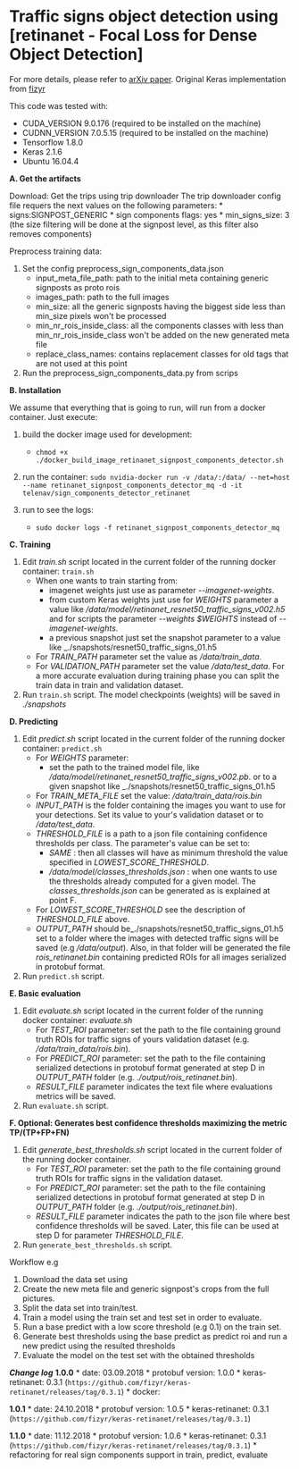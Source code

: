 # Traffic signs object detection using [retinanet - Focal Loss for Dense Object Detection]
For more details, please refer to [arXiv paper](https://arxiv.org/abs/1708.02002).
Original Keras implementation from [fizyr](https://github.com/fizyr/keras-retinanet)

This code was tested with:

- CUDA_VERSION 9.0.176  (required to be installed on the machine)
- CUDNN_VERSION 7.0.5.15 (required to be installed on the machine)
- Tensorflow 1.8.0
- Keras 2.1.6
- Ubuntu 16.04.4


**A. Get the artifacts**

Download:
 Get the trips using trip downloader
    The trip downloader config file requers the next values on the following parameters:
    * signs:SIGNPOST_GENERIC
    * sign components flags: yes
    * min_signs_size: 3 (the size filtering will be done at the signpost level, as this filter also removes components)

Preprocess training data:
 1. Set the config preprocess_sign_components_data.json
    * input_meta_file_path: path to the initial meta containing generic signposts as proto rois
    * images_path: path to the full images
    * min_size: all the generic signposts having the biggest side less than min_size pixels won't be processed
    * min_nr_rois_inside_class: all the components classes with less than min_nr_rois_inside_class won't be added on the
        new generated meta file
    * replace_class_names: contains replacement classes for old tags that are not used at this point
 2. Run the preprocess_sign_components_data.py from scrips

**B. Installation**

We assume that everything that is going to run, will run from a docker container. Just execute:

1. build the docker image used for development:
    * `chmod +x ./docker_build_image_retinanet_signpost_components_detector.sh`
3. run the container: `sudo nvidia-docker run -v /data/:/data/ --net=host --name retinanet_signpost_components_detector_mq -d -it telenav/sign_components_detector_retinanet`

4. run to see the logs:
    * `sudo docker logs -f retinanet_signpost_components_detector_mq`

**C. Training**

1. Edit _train.sh_ script located in the current folder of the running docker container: `train.sh`
    * When one wants to train starting from:
        * imagenet weights just use as parameter _--imagenet-weights_.
        * from custom Keras weights just use for _WEIGHTS_ parameter a value like _/data/model/retinanet_resnet50_traffic_signs_v002.h5_ and for scripts the parameter _--weights $WEIGHTS_ instead of _--imagenet-weights_.
        * a previous snapshot just set the snapshot parameter to a value like _./snapshots/resnet50_traffic_signs_01.h5
    * For _TRAIN_PATH_ parameter set the value as _/data/train_data_.
    * For _VALIDATION_PATH_ parameter set the value  _/data/test_data_.
   For a more accurate evaluation during training phase you can split the train data in train and validation dataset.
2. Run `train.sh` script. The model checkpoints (weights) will be saved in _./snapshots_

**D. Predicting**

1. Edit _predict.sh_ script located in the current folder of the running docker container: `predict.sh`
    * For _WEIGHTS_ parameter:
        * set the path to the trained model file, like _/data/model/retinanet_resnet50_traffic_signs_v002.pb_. or
            to a given snapshot like  _./snapshots/resnet50_traffic_signs_01.h5
    * For _TRAIN_META_FILE_ set the value: _/data/train_data/rois.bin_
    * _INPUT_PATH_ is the folder containing the images you want to use for your detections. Set its value to your's validation dataset or to _/data/test_data_.
    * _THRESHOLD_FILE_ is a path to a json file containing confidence thresholds per class. The parameter's value can be set to:
        * _SAME_ : then all classes will have as minimum threshold the value specified in _LOWEST_SCORE_THRESHOLD_.
        * _/data/model/classes_thresholds.json_ : when one wants to use the thresholds already computed for a given model. The _classes_thresholds.json_ can be generated as is explained at point F.
    * For _LOWEST_SCORE_THRESHOLD_ see the description of _THRESHOLD_FILE_ above.
    * _OUTPUT_PATH_ should be_./snapshots/resnet50_traffic_signs_01.h5 set to a folder where the images with detected traffic signs will be saved (e.g _/data/output_). Also, in that folder will be generated the file _rois_retinanet.bin_ containing predicted ROIs for all images serialized in protobuf format.
2. Run `predict.sh` script.

**E. Basic evaluation**

1. Edit _evaluate.sh_ script located in the current folder of the running docker container: _evaluate.sh_
    * For _TEST_ROI_ parameter: set the path to the file containing ground truth ROIs for traffic signs of yours validation dataset (e.g. _/data/train_data/rois.bin_).
    * For _PREDICT_ROI_ parameter: set the path to the file containing serialized detections in protobuf format generated at step D in _OUTPUT_PATH_ folder (e.g. _./output/rois_retinanet.bin_).
    * _RESULT_FILE_ parameter indicates the text file where evaluations metrics will be saved.
2. Run `evaluate.sh` script.

**F. Optional: Generates best confidence thresholds maximizing the metric TP/(TP+FP+FN)**

1. Edit _generate_best_thresholds.sh_ script located in the current folder of the running docker container.
    * For _TEST_ROI_ parameter: set the path to the file containing ground truth ROIs for traffic signs in the validation dataset.
    * For _PREDICT_ROI_ parameter: set the path to the file containing serialized detections in protobuf format generated at step D in _OUTPUT_PATH_ folder (e.g. _./output/rois_retinanet.bin_).
    * _RESULT_FILE_ parameter indicates the path to the json file where best confidence thresholds will be saved. Later, this file can be used at step D for parameter _THRESHOLD_FILE_.
2. Run `generate_best_thresholds.sh` script.


Workflow e.g
1. Download the data set using
1. Create the new meta file and generic signpost's crops from the full pictures.
2. Split the data set into train/test.
3. Train a model using the train set and test set in order to evaluate.
4. Run a base predict with a low score threshold (e.g 0.1) on the train set.
5. Generate best thresholds using the base predict as predict roi and run a new predict using the resulted thresholds
6. Evaluate the model on the test set with the obtained thresholds

***Change log***
**1.0.0**
    * date: 03.09.2018
    * protobuf version: 1.0.0
    * keras-retinanet: 0.3.1 (`https://github.com/fizyr/keras-retinanet/releases/tag/0.3.1`)
    * docker:

**1.0.1**
    * date: 24.10.2018
    * protobuf version: 1.0.5
    * keras-retinanet: 0.3.1 (`https://github.com/fizyr/keras-retinanet/releases/tag/0.3.1`)

**1.1.0**
    * date: 11.12.2018
    * protobuf version: 1.0.6
    * keras-retinanet: 0.3.1 (`https://github.com/fizyr/keras-retinanet/releases/tag/0.3.1`)
    * refactoring for real sign components support in train, predict, evaluate
    
